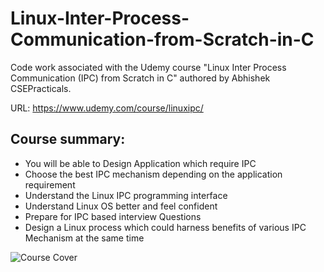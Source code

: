 # Linux-Inter-Process-Communication-from-Scratch-in-C


Code work associated with the Udemy course "Linux Inter Process Communication (IPC) from Scratch in C" authored by Abhishek CSEPracticals.

URL: https://www.udemy.com/course/linuxipc/

## Course summary:

* You will be able to Design Application which require IPC
* Choose the best IPC mechanism depending on the application requirement
* Understand the Linux IPC programming interface
* Understand Linux OS better and feel confident
* Prepare for IPC based interview Questions
* Design a Linux process which could harness benefits of various IPC Mechanism at the same time


![Course Cover](/images/2021-05-10_14-16-26.png)


